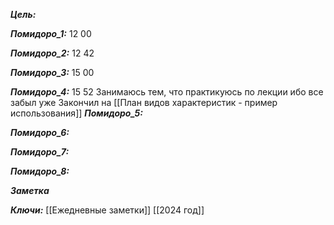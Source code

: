 
***Цель:***  

***Помидоро_1:*** 12 00

***Помидоро_2:*** 12 42

***Помидоро_3:*** 15 00

***Помидоро_4:***  15 52
Занимаюсь тем, что практикуюсь по лекции ибо все забыл уже
Закончил на [[План видов характеристик - пример использования]]
***Помидоро_5:*** 

***Помидоро_6:*** 

***Помидоро_7:*** 

***Помидоро_8:*** 

***Заметка*** 


***Ключи:*** [[Ежедневные заметки]] [[2024 год]]
